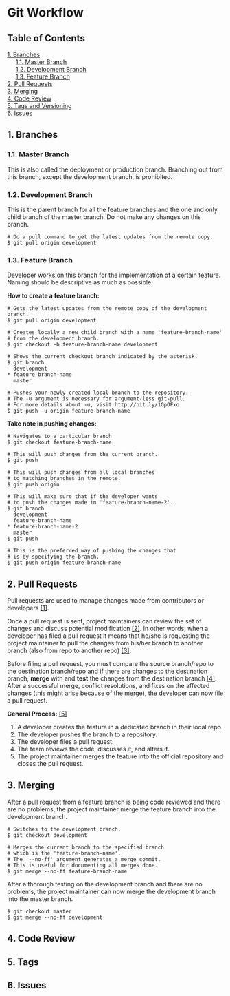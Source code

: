 # Git Workflow  
## Table of Contents
[1. Branches](#branches)  
&nbsp;&nbsp;&nbsp;&nbsp;
[1.1. Master Branch](#master-branch)  
&nbsp;&nbsp;&nbsp;&nbsp;
[1.2. Development Branch](#development-branch)  
&nbsp;&nbsp;&nbsp;&nbsp;
[1.3. Feature Branch](#feature-branch)  
[2. Pull Requests](#pull-requests)  
[3. Merging](#merging)  
[4. Code Review](#code-review)  
[5. Tags and Versioning](#tags)  
[6. Issues](#issues)

<a id="branches"></a>
## 1. Branches

<a id="master-branch"></a>
### 1.1. Master Branch   
This is also called the deployment or production branch. Branching out from this branch, except the development branch, is prohibited.

<a id="development-branch"></a>
### 1.2. Development Branch
This is the parent branch for all the feature branches and the one and only child branch of the master branch. Do not make any changes on this branch.

```git
# Do a pull command to get the latest updates from the remote copy.
$ git pull origin development
```

<a id="feature-branch"></a>
### 1.3. Feature Branch
Developer works on this branch for the implementation of a certain feature. Naming should be descriptive as much as possible.

**How to create a feature branch:**

```git
# Gets the latest updates from the remote copy of the development branch. 
$ git pull origin development

# Creates locally a new child branch with a name 'feature-branch-name' 
# from the development branch.
$ git checkout -b feature-branch-name development

# Shows the current checkout branch indicated by the asterisk.
$ git branch
  development
* feature-branch-name
  master
  
# Pushes your newly created local branch to the repository.
# The -u argument is necessary for argument-less git-pull.
# For more details about -u, visit http://bit.ly/1GpOFxo.
$ git push -u origin feature-branch-name
```  

**Take note in pushing changes:**  

```git
# Navigates to a particular branch
$ git checkout feature-branch-name

# This will push changes from the current branch.
$ git push
```
```git
# This will push changes from all local branches 
# to matching branches in the remote.
$ git push origin
```
```git
# This will make sure that if the developer wants
# to push the changes made in 'feature-branch-name-2'.
$ git branch
  development
  feature-branch-name
* feature-branch-name-2
  master
$ git push 
```
```git
# This is the preferred way of pushing the changes that
# is by specifying the branch.
$ git push origin feature-branch-name
```

<a id="pull-requests"></a>
## 2. Pull Requests
Pull requests are used to manage changes made from contributors or developers [[1]](http://yangsu.github.io/pull-request-tutorial/).  
  
Once a pull request is sent, project maintainers can review the set of changes and discuss potential modification [[2]](https://help.github.com/articles/using-pull-requests/#article-platform-nav). In other words, when a developer has filed a pull request it means that he/she is requesting the project maintainer to pull the changes from his/her branch to another branch (also from repo to another repo) [[3]](https://www.atlassian.com/git/tutorials/making-a-pull-request).  
  
Before filing a pull request, you must compare the source branch/repo to the destination branch/repo and if there are changes to the destination branch, **merge** with and **test** the changes from the destination branch [[4]](https://confluence.atlassian.com/display/BITBUCKET/Work+with+pull+requests). After a successful merge, conflict resolutions, and fixes on the affected changes (this might arise because of the merge), the developer can now file a pull request.

**General Process:** [[5]](https://www.atlassian.com/git/tutorials/making-a-pull-request/how-it-works)    
>
1. A developer creates the feature in a dedicated branch in their local repo.  
2. The developer pushes the branch to a repository.  
3. The developer files a pull request.  
4. The team reviews the code, discusses it, and alters it.  
5. The project maintainer merges the feature into the official repository and closes the pull request.

<a id="merging"></a>
## 3. Merging
After a pull request from a feature branch is being code reviewed and there are no problems, the project maintainer merge the feature branch into the development branch.

```git
# Switches to the development branch.
$ git checkout development

# Merges the current branch to the specified branch
# which is the 'feature-branch-name'.
# The '--no-ff' argument generates a merge commit.
# This is useful for documenting all merges done.
$ git merge --no-ff feature-branch-name
```

After a thorough testing on the development branch and there are no problems, the project maintainer can now merge the development branch into the master branch.

```git
$ git checkout master
$ git merge --no-ff development
```

<a id="code-review"></a>
## 4. Code Review

<a id="tags"></a>
## 5. Tags

<a id="issues"></a>
## 6. Issues
